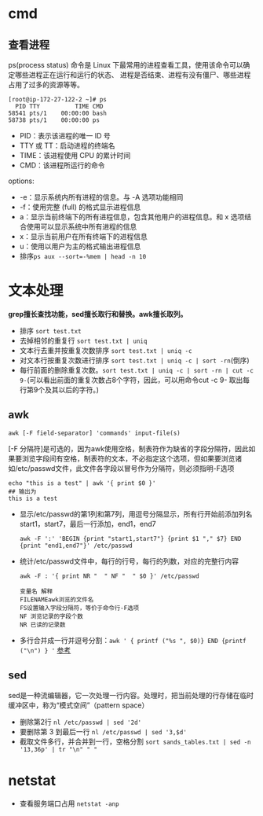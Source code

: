 # cmd

## 查看进程

ps(process status) 命令是 Linux 下最常用的进程查看工具，使用该命令可以确定哪些进程正在运行和运行的状态、
进程是否结束、进程有没有僵尸、哪些进程占用了过多的资源等等。

```
[root@ip-172-27-122-2 ~]# ps
  PID TTY          TIME CMD
58541 pts/1    00:00:00 bash
58738 pts/1    00:00:00 ps
```
- PID：表示该进程的唯一 ID 号
- TTY 或 TT：启动进程的终端名
- TIME：该进程使用 CPU 的累计时间
- CMD：该进程所运行的命令

options:
- -e：显示系统内所有进程的信息。与 -A 选项功能相同
- -f：使用完整 (full) 的格式显示进程信息
- a：显示当前终端下的所有进程信息，包含其他用户的进程信息。和 x 选项结合使用可以显示系统中所有进程的信息
- x：显示当前用户在所有终端下的进程信息
- u：使用以用户为主的格式输出进程信息
- 排序`ps aux --sort=-%mem | head -n 10`

# 文本处理

**grep擅长查找功能，sed擅长取行和替换。awk擅长取列。**

- 排序 `sort test.txt`
- 去掉相邻的重复行 `sort test.txt | uniq`
- 文本行去重并按重复次数排序 `sort test.txt | uniq -c`
- 对文本行按重复次数进行排序 `sort test.txt | uniq -c | sort -rn`(倒序)
- 每行前面的删除重复次数。`sort test.txt | uniq -c | sort -rn | cut -c 9-`(可以看出前面的重复次数占8个字符，因此，可以用命令cut -c 9- 取出每行第9个及其以后的字符。)

## awk

```
awk [-F field-separator] 'commands' input-file(s)
```
[-F 分隔符]是可选的，因为awk使用空格，制表符作为缺省的字段分隔符，因此如果要浏览字段间有空格，制表符的文本，不必指定这个选项，但如果要浏览诸如/etc/passwd文件，此文件各字段以冒号作为分隔符，则必须指明-F选项

```
echo "this is a test" | awk '{ print $0 }'  
## 输出为  
this is a test
```

- 显示/etc/passwd的第1列和第7列，用逗号分隔显示，所有行开始前添加列名start1，start7，最后一行添加，end1，end7

    ```
    awk -F ':' 'BEGIN {print "start1,start7"} {print $1 "," $7} END {print "end1,end7"}' /etc/passwd
    ```
- 统计/etc/passwd文件中，每行的行号，每行的列数，对应的完整行内容
  ```
  awk -F : '{ print NR "  " NF "  " $0 }' /etc/passwd  
  ```
    ```
    变量名 解释
    FILENAMEawk浏览的文件名
    FS设置输入字段分隔符，等价于命令行-F选项
    NF 浏览记录的字段个数
    NR 已读的记录数
    ``` 
- 多行合并成一行并逗号分割：`awk ' { printf ("%s ", $0)} END {printf ("\n") } '`
[参考](https://www.linuxprobe.com/linux-awk-clever.html)

## sed
sed是一种流编辑器，它一次处理一行内容。处理时，把当前处理的行存储在临时缓冲区中，称为“模式空间”（pattern space）

- 删除第2行 `nl /etc/passwd | sed '2d' `
- 要删除第 3 到最后一行 `nl /etc/passwd | sed '3,$d' `
- 截取文件多行，并合并到一行，空格分割 `sort sands_tables.txt | sed -n '13,36p' | tr "\n" " "`


# netstat 
- 查看服务端口占用 `netstat -anp`